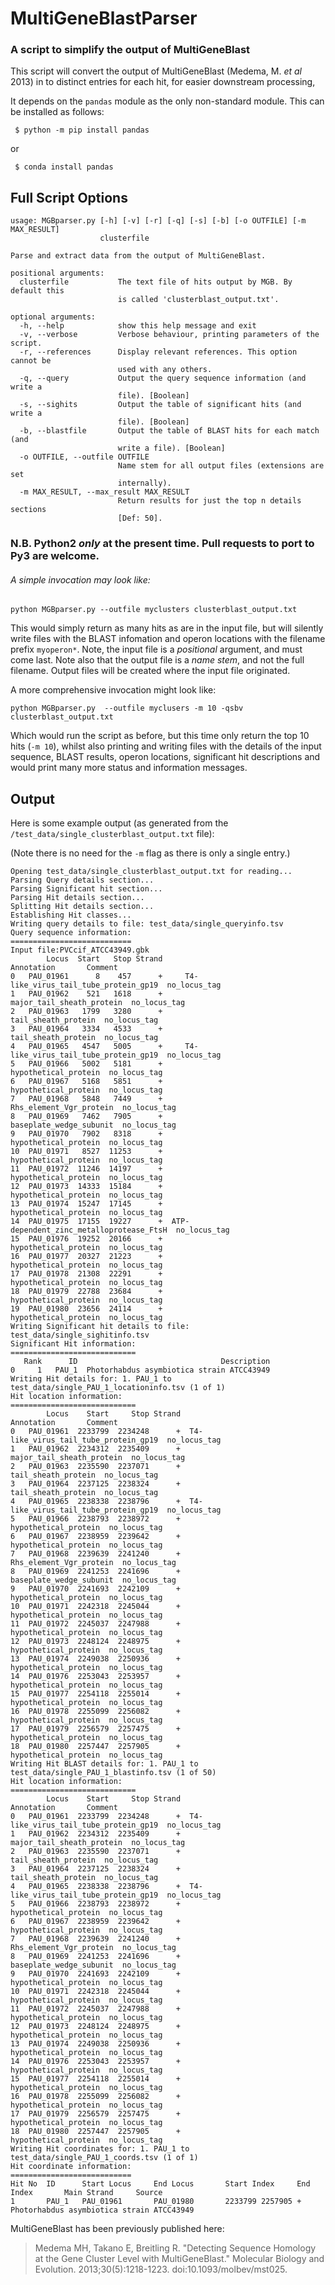 # MultiGeneBlastParser

### A script to simplify the output of MultiGeneBlast


This script will convert the output of MultiGeneBlast (Medema, M. *et al* 2013) in to distinct entries for each hit, for easier downstream processing,

It depends on the `pandas` module as the only non-standard module.
This can be installed as follows:

     $ python -m pip install pandas

or

     $ conda install pandas

## Full Script Options

```
usage: MGBparser.py [-h] [-v] [-r] [-q] [-s] [-b] [-o OUTFILE] [-m MAX_RESULT]
                    clusterfile

Parse and extract data from the output of MultiGeneBlast.

positional arguments:
  clusterfile           The text file of hits output by MGB. By default this
                        is called 'clusterblast_output.txt'.

optional arguments:
  -h, --help            show this help message and exit
  -v, --verbose         Verbose behaviour, printing parameters of the script.
  -r, --references      Display relevant references. This option cannot be
                        used with any others.
  -q, --query           Output the query sequence information (and write a
                        file). [Boolean]
  -s, --sighits         Output the table of significant hits (and write a
                        file). [Boolean]
  -b, --blastfile       Output the table of BLAST hits for each match (and
                        write a file). [Boolean]
  -o OUTFILE, --outfile OUTFILE
                        Name stem for all output files (extensions are set
                        internally).
  -m MAX_RESULT, --max_result MAX_RESULT
                        Return results for just the top n details sections
                        [Def: 50].
```

### N.B. Python2 _only_ at the present time. Pull requests to port to Py3 are welcome.

###### A simple invocation may look like:

    python MGBparser.py --outfile myclusters clusterblast_output.txt

This would simply return as many hits as are in the input file, but will silently write files with the BLAST infomation and operon locations with the filename prefix `myoperon*`.
Note, the input file is a _positional_ argument, and must come last. Note also that the output file is a _name stem_, and not the full filename. Output files will be created where the input file originated.


A more comprehensive invocation might look like:

    python MGBparser.py  --outfile myclusers -m 10 -qsbv clusterblast_output.txt

Which would run the script as before, but this time only return the top 10 hits (`-m 10`), whilst
also printing and writing files with the details of the input sequence, BLAST results, operon locations,
significant hit descriptions and would print many more status and information messages.


## Output

Here is some example output (as generated from the `/test_data/single_clusterblast_output.txt` file):

(Note there is no need for the `-m` flag as there is only a single entry.)

```$ python MGBparser.py --clusterfile test_data/single_clusterblast_output.txt --out single -vqbs
Opening test_data/single_clusterblast_output.txt for reading...
Parsing Query details section...
Parsing Significant hit section...
Parsing Hit details section...
Splitting Hit details section...
Establishing Hit classes...
Writing query details to file: test_data/single_queryinfo.tsv
Query sequence information:
===========================
Input file:PVCcif_ATCC43949.gbk
        Locus  Start   Stop Strand                               Annotation       Comment
0   PAU_01961      8    457      +     T4-like_virus_tail_tube_protein_gp19  no_locus_tag
1   PAU_01962    521   1618      +                major_tail_sheath_protein  no_locus_tag
2   PAU_01963   1799   3280      +                      tail_sheath_protein  no_locus_tag
3   PAU_01964   3334   4533      +                      tail_sheath_protein  no_locus_tag
4   PAU_01965   4547   5005      +     T4-like_virus_tail_tube_protein_gp19  no_locus_tag
5   PAU_01966   5002   5181      +                     hypothetical_protein  no_locus_tag
6   PAU_01967   5168   5851      +                     hypothetical_protein  no_locus_tag
7   PAU_01968   5848   7449      +                  Rhs_element_Vgr_protein  no_locus_tag
8   PAU_01969   7462   7905      +                  baseplate_wedge_subunit  no_locus_tag
9   PAU_01970   7902   8318      +                     hypothetical_protein  no_locus_tag
10  PAU_01971   8527  11253      +                     hypothetical_protein  no_locus_tag
11  PAU_01972  11246  14197      +                     hypothetical_protein  no_locus_tag
12  PAU_01973  14333  15184      +                     hypothetical_protein  no_locus_tag
13  PAU_01974  15247  17145      +                     hypothetical_protein  no_locus_tag
14  PAU_01975  17155  19227      +  ATP-dependent_zinc_metalloprotease_FtsH  no_locus_tag
15  PAU_01976  19252  20166      +                     hypothetical_protein  no_locus_tag
16  PAU_01977  20327  21223      +                     hypothetical_protein  no_locus_tag
17  PAU_01978  21308  22291      +                     hypothetical_protein  no_locus_tag
18  PAU_01979  22788  23684      +                     hypothetical_protein  no_locus_tag
19  PAU_01980  23656  24114      +                     hypothetical_protein  no_locus_tag
Writing Significant hit details to file: test_data/single_sighitinfo.tsv
Significant Hit information:
============================
   Rank      ID                                Description
0     1   PAU_1  Photorhabdus asymbiotica strain ATCC43949
Writing Hit details for: 1. PAU_1 to test_data/single_PAU_1_locationinfo.tsv (1 of 1)
Hit location information:
============================
        Locus    Start     Stop Strand                            Annotation       Comment
0   PAU_01961  2233799  2234248      +  T4-like_virus_tail_tube_protein_gp19  no_locus_tag
1   PAU_01962  2234312  2235409      +             major_tail_sheath_protein  no_locus_tag
2   PAU_01963  2235590  2237071      +                   tail_sheath_protein  no_locus_tag
3   PAU_01964  2237125  2238324      +                   tail_sheath_protein  no_locus_tag
4   PAU_01965  2238338  2238796      +  T4-like_virus_tail_tube_protein_gp19  no_locus_tag
5   PAU_01966  2238793  2238972      +                  hypothetical_protein  no_locus_tag
6   PAU_01967  2238959  2239642      +                  hypothetical_protein  no_locus_tag
7   PAU_01968  2239639  2241240      +               Rhs_element_Vgr_protein  no_locus_tag
8   PAU_01969  2241253  2241696      +               baseplate_wedge_subunit  no_locus_tag
9   PAU_01970  2241693  2242109      +                  hypothetical_protein  no_locus_tag
10  PAU_01971  2242318  2245044      +                  hypothetical_protein  no_locus_tag
11  PAU_01972  2245037  2247988      +                  hypothetical_protein  no_locus_tag
12  PAU_01973  2248124  2248975      +                  hypothetical_protein  no_locus_tag
13  PAU_01974  2249038  2250936      +                  hypothetical_protein  no_locus_tag
14  PAU_01976  2253043  2253957      +                  hypothetical_protein  no_locus_tag
15  PAU_01977  2254118  2255014      +                  hypothetical_protein  no_locus_tag
16  PAU_01978  2255099  2256082      +                  hypothetical_protein  no_locus_tag
17  PAU_01979  2256579  2257475      +                  hypothetical_protein  no_locus_tag
18  PAU_01980  2257447  2257905      +                  hypothetical_protein  no_locus_tag
Writing Hit BLAST details for: 1. PAU_1 to test_data/single_PAU_1_blastinfo.tsv (1 of 50)
Hit location information:
============================
        Locus    Start     Stop Strand                            Annotation       Comment
0   PAU_01961  2233799  2234248      +  T4-like_virus_tail_tube_protein_gp19  no_locus_tag
1   PAU_01962  2234312  2235409      +             major_tail_sheath_protein  no_locus_tag
2   PAU_01963  2235590  2237071      +                   tail_sheath_protein  no_locus_tag
3   PAU_01964  2237125  2238324      +                   tail_sheath_protein  no_locus_tag
4   PAU_01965  2238338  2238796      +  T4-like_virus_tail_tube_protein_gp19  no_locus_tag
5   PAU_01966  2238793  2238972      +                  hypothetical_protein  no_locus_tag
6   PAU_01967  2238959  2239642      +                  hypothetical_protein  no_locus_tag
7   PAU_01968  2239639  2241240      +               Rhs_element_Vgr_protein  no_locus_tag
8   PAU_01969  2241253  2241696      +               baseplate_wedge_subunit  no_locus_tag
9   PAU_01970  2241693  2242109      +                  hypothetical_protein  no_locus_tag
10  PAU_01971  2242318  2245044      +                  hypothetical_protein  no_locus_tag
11  PAU_01972  2245037  2247988      +                  hypothetical_protein  no_locus_tag
12  PAU_01973  2248124  2248975      +                  hypothetical_protein  no_locus_tag
13  PAU_01974  2249038  2250936      +                  hypothetical_protein  no_locus_tag
14  PAU_01976  2253043  2253957      +                  hypothetical_protein  no_locus_tag
15  PAU_01977  2254118  2255014      +                  hypothetical_protein  no_locus_tag
16  PAU_01978  2255099  2256082      +                  hypothetical_protein  no_locus_tag
17  PAU_01979  2256579  2257475      +                  hypothetical_protein  no_locus_tag
18  PAU_01980  2257447  2257905      +                  hypothetical_protein  no_locus_tag
Writing Hit coordinates for: 1. PAU_1 to test_data/single_PAU_1_coords.tsv (1 of 1)
Hit coordinate information:
===========================
Hit No  ID      Start Locus     End Locus       Start Index     End Index       Main Strand     Source
1       PAU_1   PAU_01961       PAU_01980       2233799 2257905 +       Photorhabdus asymbiotica strain ATCC43949
```



MultiGeneBlast has been previously published here:

> Medema MH, Takano E, Breitling R.
> "Detecting Sequence Homology at the Gene Cluster Level with MultiGeneBlast."
> Molecular Biology and Evolution. 2013;30(5):1218-1223. doi:10.1093/molbev/mst025.
